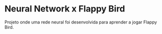 # Neural Network x Flappy Bird

Projeto onde uma rede neural foi desenvolvida para aprender a jogar Flappy Bird.
